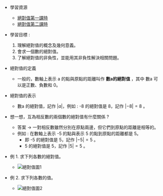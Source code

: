 - 學習資源
  - [絕對值第一課時](https://www.bilibili.com/video/BV114411Q7Y4?p=5&spm_id_from=pageDriver&vd_source=dd97ccca0358cc54d2813737943d2b54 "絕對值第一課時")
  - [絕對值第二課時](https://www.bilibili.com/video/BV114411Q7Y4?p=6&spm_id_from=pageDriver&vd_source=dd97ccca0358cc54d2813737943d2b54 "絕對值第二課時")

- 學習目標 :
  1. 理解絕對值的概念及幾何意義。
  2. 會求一個數的絕對值。
  3. 了解絕對值的非負性，並能用其非負性解決相關問題。

- 絕對值的定義 
  - 一般的，數軸上表示 a 的點與原點的距離叫作 **數a的絕對值** ，其中 數a 可以是正數、負數和 0。

- 絕對值的表示
  - 數a 的絕對值，記作 $|a|$，例如 : -8 的絕對值是 8，記作 $|-8|=8$ 。

- 想一想，互為相反數的兩個數的絕對值有什麼關係 ?
  - 答案 $\to$ 一對相反數雖然分別在原點兩邊，但它們到原點的距離是相等的。
  - 例如 : 在數軸上表示 -5 的點與表示 5 的點到原點的距離都是 5。
    - 即 -5 的絕對值是 5，記作 $|-5|=5$ 。
    - 5 的絕對值是 5，記作 $|5|=5$ 。

- 例 1. 求下列各數的絕對值。
  - ![絕對值圖1]( "絕對值圖1")

- 例 2. 求下列各數的值。
  - ![絕對值圖2]( "絕對值圖2")
